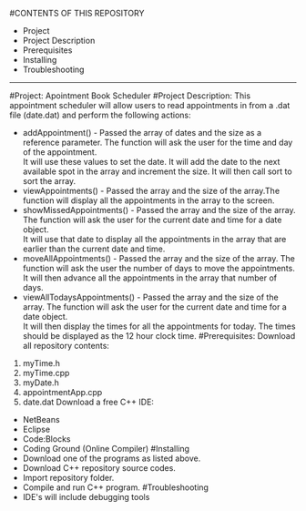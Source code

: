 #CONTENTS OF THIS REPOSITORY
- Project
- Project Description
- Prerequisites
- Installing
- Troubleshooting
---------------------------------------------
#Project: 
Apointment Book Scheduler
#Project Description: 
This appointment scheduler will allow users to read appointments in from a .dat file (date.dat) and perform the following actions: 
  - addAppointment() - Passed the array of dates and the size as a reference parameter.
    The function will ask the user for the time and day of the appointment.  
    It will use these values to set the date.  It will add the date to the next available spot in the array and increment the size.
    It will then call sort to sort the array.
  - viewAppointments() - Passed the array and the size of the array.The function will display all the appointments in the array to the screen.
  - showMissedAppointments() - Passed the array and the size of the array. The function will ask the user for the current date and time for a date object.  
    It will use that date to display all the appointments in the array that are earlier than the current date and time.
  - moveAllAppointments() - Passed the array and the size of the array. The function will ask the user the number of days to move the appointments.  
    It will then advance all the appointments in the array that number of days.
  - viewAllTodaysAppointments() - Passed the array and the size of the array. The function will ask the user for the current date and time for a date object.  
    It will then display the times for all the appointments for today.  The times should be displayed as the 12 hour clock time.
#Prerequisites: Download all repository contents:
  1) myTime.h
  2) myTime.cpp
  3) myDate.h
  4) appointmentApp.cpp
  5) date.dat
  Download a free C++ IDE:
  - NetBeans
  - Eclipse 
  - Code:Blocks
  - Coding Ground (Online Compiler)
#Installing
  - Download one of the programs as listed above. 
  - Download C++ repository source codes. 
  - Import repository folder.
  - Compile and run C++ program. 
#Troubleshooting
  - IDE's will include debugging tools
